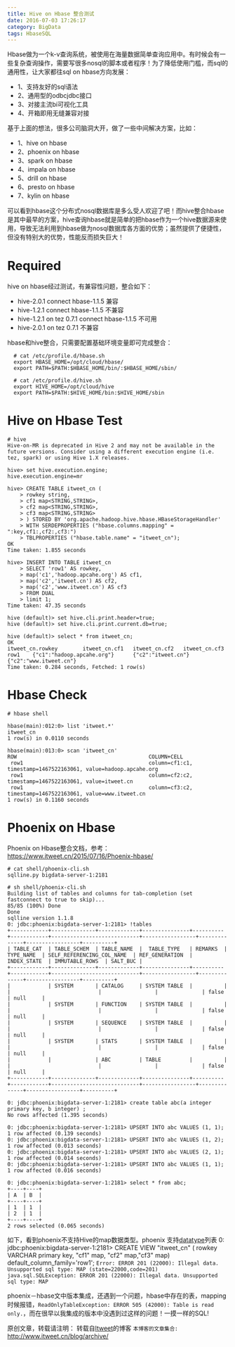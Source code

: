 ```yaml
---
title: Hive on Hbase 整合测试
date: 2016-07-03 17:26:17
category: BigData
tags: HbaseSQL
---
```

Hbase做为一个k-v查询系统，被使用在海量数据简单查询应用中。有时候会有一些复杂查询操作，需要写很多nosql的脚本或者程序！为了降低使用门槛，而sql的通用性，让大家都往sql on hbase方向发展： 
    
   * 1、支持友好的sql语法
   * 2、通用型的odbcjdbc接口
   * 3、对接主流bi可视化工具
   * 4、开箱即用无缝兼容对接

基于上面的想法，很多公司脑洞大开，做了一些中间解决方案，比如：
    
   * 1、hive on hbase 
   * 2、phoenix on hbase 
   * 3、spark on hbase  
   * 4、impala on hbase 
   * 5、drill on hbase 
   * 6、presto on hbase 
   * 7、kylin on hbase 

可以看到hbase这个分布式nosql数据库是多么受人欢迎了吧！而hive整合hbase是其中最早的方案，hive查询hbase就是简单的把hbase作为一个hive数据源来使用，导致无法利用到hbase做为nosql数据库各方面的优势；虽然提供了便捷性，但没有特别大的优势，性能反而损失巨大！

# Required
  hive on hbase经过测试，有兼容性问题，整合如下：
  + hive-2.0.1 connect hbase-1.1.5 兼容
  + hive-1.2.1 connect hbase-1.1.5 不兼容
  + hive-1.2.1 on tez 0.7.1 connect hbase-1.1.5 不可用
  + hive-2.0.1 on tez 0.7.1 不兼容
  
  hbase和hive整合，只需要配置基础环境变量即可完成整合：
  ```
    # cat /etc/profile.d/hbase.sh 
    export HBASE_HOME=/opt/cloud/hbase/
    export PATH=$PATH:$HBASE_HOME/bin/:$HBASE_HOME/sbin/

    # cat /etc/profile.d/hive.sh 
    export HIVE_HOME=/opt/cloud/hive
    export PATH=$PATH:$HIVE_HOME/bin:$HIVE_HOME/sbin
  ```

# Hive on Hbase Test
```
# hive
Hive-on-MR is deprecated in Hive 2 and may not be available in the future versions. Consider using a different execution engine (i.e. tez, spark) or using Hive 1.X releases.

hive> set hive.execution.engine;
hive.execution.engine=mr

hive> CREATE TABLE itweet_cn (
    > rowkey string,
    > cf1 map<STRING,STRING>,
    > cf2 map<STRING,STRING>,
    > cf3 map<STRING,STRING>
    > ) STORED BY 'org.apache.hadoop.hive.hbase.HBaseStorageHandler'
    > WITH SERDEPROPERTIES ("hbase.columns.mapping" = ":key,cf1:,cf2:,cf3:")
    > TBLPROPERTIES ("hbase.table.name" = "itweet_cn");
OK
Time taken: 1.855 seconds

hive> INSERT INTO TABLE itweet_cn
    > SELECT 'row1' AS rowkey,
    > map('c1','hadoop.apcahe.org') AS cf1,
    > map('c2','itweet.cn') AS cf2,
    > map('c2','www.itweet.cn') AS cf3 
    > FROM DUAL 
    > limit 1;
Time taken: 47.35 seconds

hive (default)> set hive.cli.print.header=true;
hive (default)> set hive.cli.print.current.db=true;

hive (default)> select * from itweet_cn;
OK
itweet_cn.rowkey        itweet_cn.cf1   itweet_cn.cf2   itweet_cn.cf3
row1    {"c1":"hadoop.apcahe.org"}      {"c2":"itweet.cn"}      {"c2":"www.itweet.cn"}
Time taken: 0.284 seconds, Fetched: 1 row(s)
```

# Hbase Check
```
# hbase shell

hbase(main):012:0> list 'itweet.*'
itweet_cn                                                                 
1 row(s) in 0.0110 seconds

hbase(main):013:0> scan 'itweet_cn'
ROW                                          COLUMN+CELL                                                                                                                      
 row1                                        column=cf1:c1, timestamp=1467522163061, value=hadoop.apcahe.org                                                                  
 row1                                        column=cf2:c2, timestamp=1467522163061, value=itweet.cn                                                                          
 row1                                        column=cf3:c2, timestamp=1467522163061, value=www.itweet.cn                                                                      
1 row(s) in 0.1160 seconds
```

# Phoenix on Hbase
 Phoenix on Hbase整合文档，参考：https://www.itweet.cn/2015/07/16/Phoenix-hbase/
```
# cat shell/phoenix-cli.sh 
sqlline.py bigdata-server-1:2181

# sh shell/phoenix-cli.sh 
Building list of tables and columns for tab-completion (set fastconnect to true to skip)...
85/85 (100%) Done
Done
sqlline version 1.1.8
0: jdbc:phoenix:bigdata-server-1:2181> !tables
+------------+--------------+-------------+---------------+----------+------------+----------------------------+-----------------+--------------+-----------------+----------+
| TABLE_CAT  | TABLE_SCHEM  | TABLE_NAME  |  TABLE_TYPE   | REMARKS  | TYPE_NAME  | SELF_REFERENCING_COL_NAME  | REF_GENERATION  | INDEX_STATE  | IMMUTABLE_ROWS  | SALT_BUC |
+------------+--------------+-------------+---------------+----------+------------+----------------------------+-----------------+--------------+-----------------+----------+
|            | SYSTEM       | CATALOG     | SYSTEM TABLE  |          |            |                            |                 |              | false           | null     |
|            | SYSTEM       | FUNCTION    | SYSTEM TABLE  |          |            |                            |                 |              | false           | null     |
|            | SYSTEM       | SEQUENCE    | SYSTEM TABLE  |          |            |                            |                 |              | false           | null     |
|            | SYSTEM       | STATS       | SYSTEM TABLE  |          |            |                            |                 |              | false           | null     |
|            |              | ABC         | TABLE         |          |            |                            |                 |              | false           | null     |
+------------+--------------+-------------+---------------+----------+------------+----------------------------+-----------------+--------------+-----------------+----------+

0: jdbc:phoenix:bigdata-server-1:2181> create table abc(a integer primary key, b integer) ; 
No rows affected (1.395 seconds)

0: jdbc:phoenix:bigdata-server-1:2181> UPSERT INTO abc VALUES (1, 1); 
1 row affected (0.139 seconds)
0: jdbc:phoenix:bigdata-server-1:2181> UPSERT INTO abc VALUES (1, 2); 
1 row affected (0.013 seconds)
0: jdbc:phoenix:bigdata-server-1:2181> UPSERT INTO abc VALUES (2, 1); 
1 row affected (0.014 seconds)
0: jdbc:phoenix:bigdata-server-1:2181> UPSERT INTO abc VALUES (1, 1); 
1 row affected (0.016 seconds)

0: jdbc:phoenix:bigdata-server-1:2181> select * from abc;
+----+----+
| A  | B  |
+----+----+
| 1  | 1  |
| 2  | 1  |
+----+----+
2 rows selected (0.065 seconds)
```

如下，看到phoenix不支持Hive的map数据类型。phoenix 支持[datatype](http://phoenix.apache.org/language/datatypes.html)列表
0: jdbc:phoenix:bigdata-server-1:2181>  CREATE VIEW "itweet_cn" ( rowkey VARCHAR primary key, "cf1" map, "cf2" map,"cf3" map) default_column_family='row1';
`Error: ERROR 201 (22000): Illegal data. Unsupported sql type: MAP (state=22000,code=201)`
`java.sql.SQLException: ERROR 201 (22000): Illegal data. Unsupported sql type: MAP`

phoenix－hbase文中版本集成，还遇到一个问题，hbase中存在的表，mapping时候报错，`ReadOnlyTableException: ERROR 505 (42000): Table is read only.`，而在很早以我集成的版本中没遇到过这样的问题！一摸一样的SQL!

原创文章，转载请注明： 转载自[Itweet](http://www.itweet.cn)的博客
`本博客的文章集合:` http://www.itweet.cn/blog/archive/
